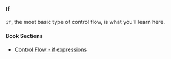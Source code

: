 ### If

`if`, the most basic type of control flow, is what you'll learn here.

#### Book Sections

- [Control Flow - if expressions](https://doc.rust-lang.org/stable/book/ch03-05-control-flow.html#if-expressions)

